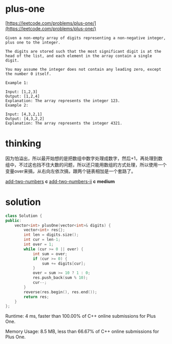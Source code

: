 # plus-one

[https://leetcode.com/problems/plus-one/](https://leetcode.com/problems/plus-one/)

```
Given a non-empty array of digits representing a non-negative integer, plus one to the integer.

The digits are stored such that the most significant digit is at the head of the list, and each element in the array contain a single digit.

You may assume the integer does not contain any leading zero, except the number 0 itself.

Example 1:

Input: [1,2,3]
Output: [1,2,4]
Explanation: The array represents the integer 123.
Example 2:

Input: [4,3,2,1]
Output: [4,3,2,2]
Explanation: The array represents the integer 4321.
```

# thinking

因为怕溢出，所以最开始想的是把数组中数字处理成数字，然后+1，再处理到数组中，不过这也挡不住大数的问题，所以还只能用数组的方式处理，所以使用一个变量over来搞，从右向左依次搞，跟两个链表相加是一个套路了。

[add-two-numbers](https://github.com/xuwenzhi/leetcode/blob/master/linked-list/add-two-numbers.md) **c**
[add-two-numbers-ii](https://github.com/xuwenzhi/leetcode/blob/master/linked-list/add-two-numbers-ii.md) **c** **medium**

# solution

```c++
class Solution {
public:
    vector<int> plusOne(vector<int>& digits) {
        vector<int> res{};
        int len = digits.size();
        int cur = len-1;
        int over = 1;
        while (cur >= 0 || over) {
            int sum = over;
            if (cur >= 0) {
                sum += digits[cur];
            }
            over = sum >= 10 ? 1 : 0;
            res.push_back(sum % 10);
            cur--;
        }
        reverse(res.begin(), res.end());
        return res;
    }
};
```

Runtime: 4 ms, faster than 100.00% of C++ online submissions for Plus One.

Memory Usage: 8.5 MB, less than 66.67% of C++ online submissions for Plus One.

